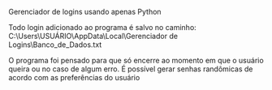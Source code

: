 Gerenciador de logins usando apenas Python

Todo login adicionado ao programa é salvo no caminho: C:\Users\USUÁRIO\AppData\Local\Gerenciador de Logins\Banco_de_Dados.txt

O programa foi pensado para que só encerre ao momento em que o usuário queira ou no caso de algum erro.
É possível gerar senhas randômicas de acordo com as preferências do usuário
